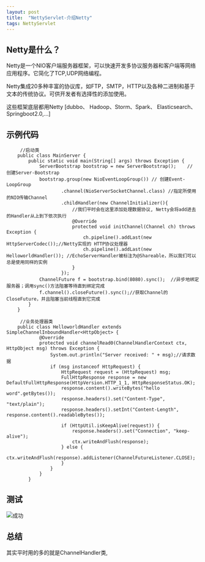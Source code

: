 ```yaml
---
layout: post
title:  "NettyServlet-介绍Netty"
tags: NettyServlet
---
```


## Netty是什么？

Netty是一个NIO客户端服务器框架，可以快速开发多协议服务器和客户端等网络应用程序。它简化了TCP,UDP网络编程。

Netty集成20多种丰富的协议库，如FTP，SMTP，HTTP以及各种二进制和基于文本的传统协议。可供开发者有选择性的添加使用。

这些框架底层都用Netty [dubbo、 Hadoop、Storm、Spark、 Elasticsearch、Springboot2.0,...] 

## 示例代码    
             
         //启动类
        public class MainServer {
            public static void main(String[] args) throws Exception {
                ServerBootstrap bootstrap = new ServerBootstrap();    // 创建Server-Bootstrap
                bootstrap.group(new NioEventLoopGroup()) // 创建Event-LoopGroup
                        .channel(NioServerSocketChannel.class) //指定所使用的NIO传输Channel
                        .childHandler(new ChannelInitializer(){
                            //我们平时会在这里添加处理数据协议, Netty会将add进去的Handler从上到下依次执行
                            @Override
                            protected void initChannel(Channel ch) throws Exception {
                                ch.pipeline().addLast(new HttpServerCodec());//Netty实现的 HTTP协议处理器
                                ch.pipeline().addLast(new HelloworldHandler()); //EchoServerHandler被标注为@Shareable，所以我们可以总是使用同样的实例
                            }
                        });
                ChannelFuture f = bootstrap.bind(8080).sync();  //异步地绑定服务器；调用sync()方法阻塞等待直到绑定完成
                f.channel().closeFuture().sync();//获取Channel的CloseFuture，并且阻塞当前线程直到它完成
            }
        }
        
         //业务处理器类
        public class HelloworldHandler extends SimpleChannelInboundHandler<HttpObject> {
                @Override
                protected void channelRead0(ChannelHandlerContext ctx, HttpObject msg) throws Exception {
                    System.out.println("Server received: " + msg);//请求数据
                    if (msg instanceof HttpRequest) {
                        HttpRequest request = (HttpRequest) msg;
                        FullHttpResponse response = new DefaultFullHttpResponse(HttpVersion.HTTP_1_1, HttpResponseStatus.OK);
                        response.content().writeBytes("hello word".getBytes());
                        response.headers().set("Content-Type", "text/plain");
                        response.headers().setInt("Content-Length", response.content().readableBytes());
        
                        if (HttpUtil.isKeepAlive(request)) {
                            response.headers().set("Connection", "keep-alive");
                            ctx.writeAndFlush(response);
                        } else {
                            ctx.writeAndFlush(response).addListener(ChannelFutureListener.CLOSE);
                        }
                    }
                }
            }

 ## 测试        
![成功](../../../images/postimg/nettyhallowoldsuccess.jpg)

## 总结
其实平时用的多的就是ChannelHandler类, 
